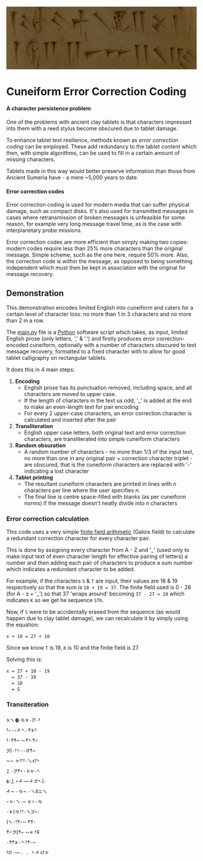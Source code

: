 ![](images/cuneiform.jpg)

# Cuneiform Error Correction Coding

#### A character persistence problem
One of the problems with ancient clay tablets is that characters impressed 
into them with a reed stylus become obscured due to tablet damage.

To enhance tablet text resilience, methods known as *error correction coding*
can be employed. These add redundancy to the tablet content which then, with 
simple algorithms, can be used to fill in a certain amount of missing 
characters.

Tablets made in this way would better preserve information than those from
Ancient Sumeria have - a mere ~5,000 years to date.

#### Error correction codes 
Error correction coding is used for modern media that can suffer physical 
damage, such as compact disks. It's also used for transmitted messages in 
cases where retransmission of broken messages is unfeasible for some reason,
for example very long message travel time, as is the case with interplanetary 
probe missions.
 
Error correction codes are more efficient than simply making two copies: modern
codes require less than 25% more characters than the original message. Simple 
scheme, such as the one here, require 50% more. Also, the correction code is
*within* the message, as opposed to being something independent which must then
be kept in association with the original for message recovery.


## Demonstration

This demonstration encodes limited English into cuneiform and caters for a certain 
level of character loss: no more than 1 in 3 characters and no more than 2 in a row.

The [main.py](main.py) file is a [Python](https://en.wikipedia.org/wiki/Python_(programming_language)) 
software script which takes, as input, limited English prose (only letters,
',' & '.') and firstly produces error correction-encoded cuneiform, optionally with
a number of characters obscured to test message recovery, formatted to a fixed character 
with to allow for good tablet calligraphy on rectangular tablets.

It does this in 4 main steps:

1. **Encoding**
    - English prose has its punctuation removed, including space, and all characters
    are moved to upper case.
    - If the length of characters in the text us odd, '_' is added at the end to make
    an even-length text for pair encoding
    - For every 2 upper-case characters, an error correction character is calculated
    and inserted after the pair
2. **Transliteration**
    - English upper case letters, both original text and error correction characters,
    are transliterated into simple cuneiform characters
3. **Random obsuration**
    - A random number of characters - no more than 1/3 of the input text, no more than
    one in any original pair + correction character triplet - are obscured, that is
    the cuneiform characters are replaced with '-' indicating a lost character
4. **Tablet printing**
    - The resultant cuneiform characters are printed in lines with *n* characters per 
    line where the user specifies *n*.
    - The final line is centre space-filled with blanks (as per cuneiform norms) if 
    the message doesn't neatly divide into *n* characters  
    

### Error correction calculation
This code uses a very simple [finite field arithmetic](https://en.wikipedia.org/wiki/Finite_field_arithmetic)
(Galois field) to calculate a redundant correction character for every character 
pair. 

This is done by assigning every character from A - Z and '_' (used only to make 
input text of even character length for effective pairing of letters) a number
and then adding each pair of characters to produce a sum number which indicates
a redundant character to be added.

For example, if the characters `S` & `T` are input, their values are 18 & 19
respectively so that the sum is `18 + 19 = 37`. The finite field used is 0 - 26
(for A - z + '_') so that 37 'wraps around' becoming `37 - 27 = 10` which 
indicates `K` so we get he sequence `STK`.

Now, if `S` were to be accidentally erased from the sequence (as would happen
due to clay tablet damage), we can recalculate it by simply using the equation:

```
x + 19 = 27 + 10
```
Since we know `T` is 19, `K` is 10 and the finite field is 27.

Solving this is:

```
x = 27 + 10 - 19
  = 37 - 19
  = 18
  = S
```

### Transiteration
 



```
𒉽𒃵𒀽𒍞𒉽-𒑉𒁹-𒁹
𒁹𒑊-𒑊𒈦𒀹-𒈫𒉽𒁹
𒁹-𒈫𒈫𒀸𒐀𒈫𒀹𒈫𒑋
𒋡𒑉-𒁹𒀹--𒄑𒈫𒀸
𒐀𒀸𒆳𒁹𒁹𒁹-𒑈𒃰𒀹
𒁇-𒋡𒈫𒑋-𒆳𒆳-𒀹
𒐺𒁇𒑋𒈦𒐁𒈦𒄑𒀹𒑉-
𒈦𒀸-𒍞𒀸-𒃵𒐉𒇹𒑈
𒑊𒆳-𒃵-𒀸𒉽𒑋-𒍞
-𒉽𒑉𒍞𒁹𒁹-𒑈𒋡𒀸
𒑉𒃵-𒁹𒈫𒑊𒀸𒈫𒈫-
𒈫𒑋𒋡𒑉𒈫𒀸𒐀𒋰𒁹𒐉
-𒈫𒈫𒉽-𒀹𒁹𒈫-𒀸
𒁹𒄑-𒐁. . 𒀹𒈦𒃰𒆳
```
